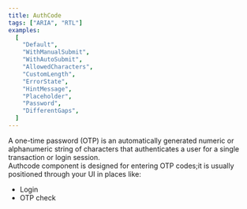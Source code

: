 ```yaml
---
title: AuthCode
tags: ["ARIA", "RTL"]
examples:
  [
    "Default",
    "WithManualSubmit",
    "WithAutoSubmit",
    "AllowedCharacters",
    "CustomLength",
    "ErrorState",
    "HintMessage",
    "Placeholder",
    "Password",
    "DifferentGaps",
  ]
---
```


A one-time password (OTP) is an automatically generated numeric or alphanumeric string of characters that authenticates a user for a single transaction or login session.
<br />
Authcode component is designed for entering OTP codes;it is usually positioned through your UI in places like:

- Login
- OTP check
